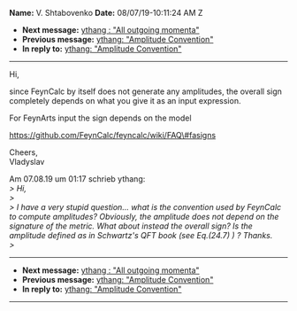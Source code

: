 **Name:** V. Shtabovenko
**Date:** 08/07/19-10:11:24 AM Z

  - **Next message:** [ythang : "All outgoing momenta"](1522.html)
  - **Previous message:** [ythang: "Amplitude Convention"](1520.html)
  - **In reply to:** [ythang: "Amplitude Convention"](1520.html)

-----

Hi,  

since FeynCalc by itself does not generate any amplitudes, the overall
sign  
completely depends on what you give it as an input expression.  

For FeynArts input the sign depends on the model  

https://github.com/FeynCalc/feyncalc/wiki/FAQ\#fasigns  

Cheers,  
Vladyslav  

Am 07.08.19 um 01:17 schrieb ythang:  
*\> Hi,*  
*\>*  
*\> I have a very stupid question... what is the convention used by
FeynCalc to compute amplitudes? Obviously, the amplitude does not depend
on the signature of the metric. What about instead the overall sign? Is
the amplitude defined as in Schwartz's QFT book (see Eq.(24.7) ) ?
Thanks.*  
*\>*  

-----

  - **Next message:** [ythang : "All outgoing momenta"](1522.html)
  - **Previous message:** [ythang: "Amplitude Convention"](1520.html)
  - **In reply to:** [ythang: "Amplitude Convention"](1520.html)

-----

